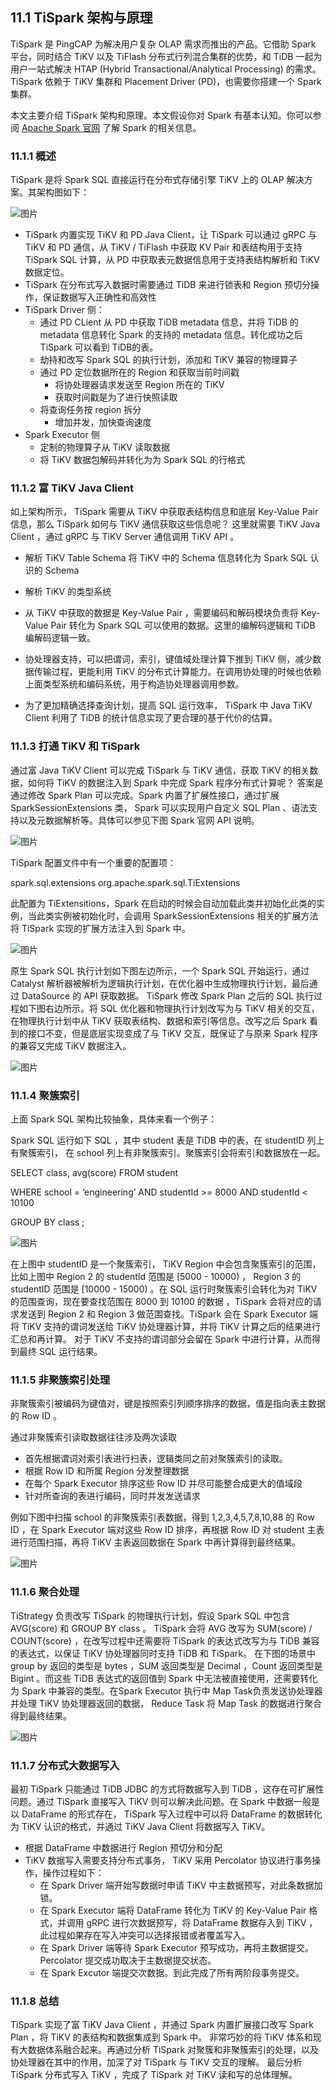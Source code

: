 ## 11.1 TiSpark 架构与原理
TiSpark 是 PingCAP 为解决用户复杂 OLAP 需求而推出的产品。它借助 Spark 平台，同时结合 TiKV 以及 TiFlash 分布式行列混合集群的优势，和 TiDB 一起为用户一站式解决 HTAP (Hybrid Transactional/Analytical Processing) 的需求。TiSpark 依赖于 TiKV 集群和 Placement Driver (PD)，也需要你搭建一个 Spark 集群。

本文主要介绍 TiSpark 架构和原理。本文假设你对 Spark 有基本认知。你可以参阅 [Apache Spark 官网](https://spark.apache.org/docs/latest/index.html) 了解 Spark 的相关信息。

### 11.1.1 概述
TiSpark 是将 Spark SQL 直接运行在分布式存储引擎 TiKV 上的 OLAP 解决方案。其架构图如下：

![图片](/res/session1/chapter11/tispark-arch-image.png)

* TiSpark 内置实现 TiKV 和 PD Java Client，让 TiSpark 可以通过 gRPC 与 TiKV 和 PD 通信，从 TiKV / TiFlash 中获取 KV Pair 和表结构用于支持 TiSpark SQL 计算，从 PD 中获取表元数据信息用于支持表结构解析和 TiKV 数据定位。
* TiSpark 在分布式写入数据时需要通过 TiDB 来进行锁表和 Region 预切分操作，保证数据写入正确性和高效性
* TiSpark Driver 侧：
  * 通过 PD CLient 从 PD 中获取 TiDB metadata 信息，并将 TiDB 的 metadata 信息转化 Spark 的支持的 metadata 信息。转化成功之后 TiSpark 可以看到 TiDB的表。
  * 劫持和改写 Spark SQL 的执行计划，添加和 TiKV 兼容的物理算子
  * 通过 PD 定位数据所在的 Region 和获取当前时间戳
    * 将协处理器请求发送至 Region 所在的 TiKV
    * 获取时间戳是为了进行快照读取
  * 将查询任务按 region 拆分
    * 增加并发，加快查询速度
* Spark Executor 侧
  * 定制的物理算子从 TiKV 读取数据
  * 将 TiKV 数据包解码并转化为为 Spark SQL 的行格式

### 11.1.2 富 TiKV Java Client
如上架构所示， TiSpark 需要从 TiKV 中获取表结构信息和底层 Key-Value Pair 信息，那么 TiSpark 如何与 TiKV 通信获取这些信息呢？ 这里就需要 TiKV Java Client ，通过 gRPC 与 TiKV Server 通信调用 TiKV API 。

  * 解析 TiKV Table Schema 将 TiKV 中的 Schema 信息转化为 Spark SQL 认识的 Schema
  * 解析 TiKV 的类型系统
  * 从 TiKV 中获取的数据是 Key-Value Pair ，需要编码和解码模块负责将 Key-Value Pair 转化为 Spark SQL 可以使用的数据。这里的编解码逻辑和 TiDB 编解码逻辑一致。

  * 协处理器支持，可以把谓词，索引，键值域处理计算下推到 TiKV 侧，减少数据传输过程，更能利用 TiKV 的分布式计算能力。在调用协处理的时候也依赖上面类型系统和编码系统，用于构造协处理器调用参数。
  * 为了更加精确选择查询计划，提高 SQL 运行效率， TiSpark 中 Java TiKV Client 利用了 TiDB 的统计信息实现了更合理的基于代价的估算。

### 11.1.3 打通 TiKV 和 TiSpark
通过富 Java TiKV Client 可以完成 TiSpark 与 TiKV 通信，获取 TiKV 的相关数据，如何将 TiKV 的数据注入到 Spark 中完成 Spark 程序分布式计算呢？ 答案是通过修改 Spark Plan 可以完成。Spark 内置了扩展性接口，通过扩展 SparkSessionExtensions 类， Spark 可以实现用户自定义 SQL Plan 、语法支持以及元数据解析等。具体可以参见下图 Spark 官网 API 说明。 

![图片](/res/session1/chapter11/spark-extension.png)

TiSpark 配置文件中有一个重要的配置项：

spark.sql.extensions org.apache.spark.sql.TiExtensions

此配置为 TiExtensitions，Spark 在启动的时候会自动加载此类并初始化此类的实例，当此类实例被初始化时，会调用 SparkSessionExtensions 相关的扩展方法将 TiSpark 实现的扩展方法注入到 Spark 中。

![图片](/res/session1/chapter11/tiextension.png)

原生 Spark SQL 执行计划如下图左边所示，一个 Spark SQL 开始运行，通过 Catalyst 解析器被解析为逻辑执行计划，在优化器中生成物理执行计划，最后通过 DataSource 的 API 获取数据。 TiSpark 修改 Spark Plan 之后的 SQL 执行过程如下图右边所示。将 SQL 优化器和物理执行计划改写为与 TiKV 相关的交互，在物理执行计划中从 TiKV 获取表结构、数据和索引等信息。改写之后 Spark 看到的接口不变，但是底层实现变成了与 TiKV 交互，既保证了与原来 Spark 程序的兼容又完成 TiKV 数据注入。

![图片](/res/session1/chapter11/process.png)

### 11.1.4 聚簇索引
上面 Spark SQL 架构比较抽象，具体来看一个例子：

Spark SQL 运行如下 SQL ，其中 student 表是 TiDB 中的表，在 studentID 列上有聚簇索引， 在 school 列上有非聚簇索引。聚簇索引会将索引和数据放在一起。

SELECT class, avg(score) FROM student

WHERE school = ‘engineering’ AND studentId >= 8000 AND studentId < 10100

GROUP BY class ;

![图片](/res/session1/chapter11/filter.png)

在上图中 studentID 是一个聚簇索引， TiKV Region 中会包含聚簇索引的范围，比如上图中 Region 2 的 studentId 范围是 [5000 - 10000) ， Region 3 的 studentID 范围是 [10000 - 15000) 。在 SQL 运行时聚簇索引会转化为对 TiKV 的范围查询，现在要查找范围在 8000 到 10100 的数据 ，TiSpark 会将对应的请求发送到 Region 2 和 Region 3 做范围查找。TiSpark 会在 Spark Executor 端将 TiKV 支持的谓词发送给 TiKV 协处理器计算，并将 TiKV 计算之后的结果进行汇总和再计算。 对于 TiKV 不支持的谓词部分会留在 Spark 中进行计算，从而得到最终 SQL 运行结果。 

### 11.1.5 非聚簇索引处理
非聚簇索引被编码为键值对，键是按照索引列顺序排序的数据，值是指向表主数据的 Row ID 。

通过非聚簇索引读取数据往往涉及两次读取

* 首先根据谓词对索引表进行扫表，逻辑类同之前对聚簇索引的读取。
* 根据 Row ID 和所属 Region 分发整理数据
* 在每个 Spark Executor 排序这些 Row ID 并尽可能整合成更大的值域段
* 针对所查询的表进行编码，同时并发发送请求

例如下图中扫描 school 的非聚簇索引表数据，得到 1,2,3,4,5,7,8,10,88 的 Row ID ，在 Spark Executor 端对这些 Row ID 排序，再根据 Row ID 对 student 主表进行范围扫描，再将 TiKV 主表返回数据在 Spark 中再计算得到最终结果。

![图片](/res/session1/chapter11/index.png)

### 11.1.6 聚合处理
TiStrategy 负责改写 TiSpark 的物理执行计划，假设 Spark SQL 中包含 AVG(score) 和 GROUP BY class 。 TiSpark 会将 AVG 改写为 SUM(score) / COUNT(score) ，在改写过程中还需要将 TiSpark 的表达式改写为与 TiDB 兼容的表达式，以保证 TiKV 协处理器同时支持 TiDB 和 TiSpark。 在下图的场景中 group by 返回的类型是 bytes ，SUM 返回类型是 Decimal ，Count 返回类型是 Bigint 。而这些 TiDB 表达式的返回值到 Spark 中无法被直接使用，还需要转化为 Spark 中兼容的类型。在Spark Executor 执行中 Map Task负责发送协处理器并处理 TiKV 协处理器返回的数据， Reduce Task 将 Map Task 的数据进行聚合得到最终结果。

![图片](/res/session1/chapter11/agg.png)

### 11.1.7 分布式大数据写入
最初 TiSpark 只能通过 TiDB JDBC 的方式将数据写入到 TiDB ，这存在可扩展性问题。通过 TiSpark 直接写入 TiKV 则可以解决此问题。在 Spark 中数据一般是以 DataFrame 的形式存在， TiSpark 写入过程中可以将 DataFrame 的数据转化为 TiKV 认识的格式，并通过 TiKV Java Client 将数据写入 TiKV。

* 根据 DataFrame 中数据进行 Region 预切分和分配
* TiKV 数据写入需要支持分布式事务， TiKV 采用 Percolator 协议进行事务操作，操作过程如下：
  * 在 Spark Driver 端开始写数据时申请 TiKV 中主数据预写，对此条数据加锁。
  * 在 Spark Executor 端将 DataFrame 转化为 TiKV 的 Key-Value Pair 格式，并调用 gRPC 进行次数据预写，将 DataFrame 数据存入到 TiKV ， 此过程如果存在写入冲突可以选择报错或者覆盖写入。
  * 在 Spark Driver 端等待 Spark Executor 预写成功，再将主数据提交。 Percolator 提交成功取决于主数据提交状态。 
  * 在 Spark Excutor 端提交次数据。到此完成了所有两阶段事务提交。

### 11.1.8 总结
TiSpark 实现了富 TiKV Java Client ，并通过 Spark 内置扩展接口改写 Spark Plan ，将 TiKV 的表结构和数据集成到 Spark 中。  非常巧妙的将 TiKV 体系和现有大数据体系融合起来。再通过分析 TiSpark 对聚簇和非聚簇索引的处理，以及协处理器在其中的作用，加深了对 TiSpark 与 TiKV 交互的理解。 最后分析 TiSpark 分布式写入 TiKV ，完成了 TiSpark 对 TiKV 读和写的总体理解。


